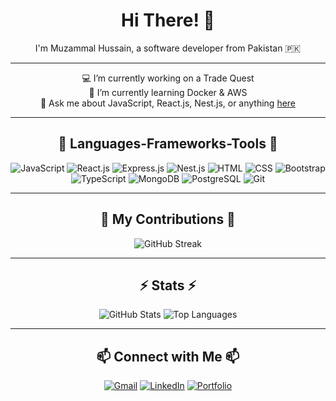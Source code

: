 <h1 align="center">Hi There! 👋</h1>

<p align="center">
I'm Muzammal Hussain, a software developer from Pakistan 🇵🇰
</p>

---

<p align="center">
💻 I’m currently working on a Trade Quest<br>
🌱 I’m currently learning Docker & AWS<br>
💬 Ask me about JavaScript, React.js, Nest.js, or anything <a href="#">here</a><br>
</p>

---

<h2 align="center">🔧 Languages-Frameworks-Tools 🔧</h2>

<p align="center">
<img src="https://img.shields.io/badge/JavaScript-%23F7DF1E.svg?style=for-the-badge&logo=javascript&logoColor=black" alt="JavaScript">
<img src="https://img.shields.io/badge/React.js-%2320232a.svg?style=for-the-badge&logo=react&logoColor=%2361DAFB" alt="React.js">
<img src="https://img.shields.io/badge/Express.js-%23000000.svg?style=for-the-badge&logo=express&logoColor=white" alt="Express.js">
<img src="https://img.shields.io/badge/Nest.js-%23E0234E.svg?style=for-the-badge&logo=nestjs&logoColor=white" alt="Nest.js">
<img src="https://img.shields.io/badge/HTML-%23E34F26.svg?style=for-the-badge&logo=html5&logoColor=white" alt="HTML">
<img src="https://img.shields.io/badge/CSS-%231572B6.svg?style=for-the-badge&logo=css3&logoColor=white" alt="CSS">
<img src="https://img.shields.io/badge/Bootstrap-%237952B3.svg?style=for-the-badge&logo=bootstrap&logoColor=white" alt="Bootstrap">
<img src="https://img.shields.io/badge/TypeScript-%23007ACC.svg?style=for-the-badge&logo=typescript&logoColor=white" alt="TypeScript">
<img src="https://img.shields.io/badge/MongoDB-%2347A248.svg?style=for-the-badge&logo=mongodb&logoColor=white" alt="MongoDB">
<img src="https://img.shields.io/badge/PostgreSQL-%23336791.svg?style=for-the-badge&logo=postgresql&logoColor=white" alt="PostgreSQL">
<img src="https://img.shields.io/badge/Git-%23F05033.svg?style=for-the-badge&logo=git&logoColor=white" alt="Git">
</p>

---

<h2 align="center">🐍 My Contributions 🐍</h2>

<p align="center">
<img src="https://streak-stats.demolab.com/?user=Hussain-Hacker&theme=radical&hide_border=true" alt="GitHub Streak">
</p>

---

<h2 align="center">⚡ Stats ⚡</h2>

<p align="center">
<img src="https://github-readme-stats.vercel.app/api?username=Hussain-Hacker&show_icons=true&theme=radical" alt="GitHub Stats">
<img src="https://github-readme-stats.vercel.app/api/top-langs/?username=Hussain-Hacker&layout=compact&theme=radical" alt="Top Languages">
</p>

---

<h2 align="center">📫 Connect with Me 📫</h2>

<p align="center">
<a href="mailto:hussainhtp@example.com"><img src="https://img.shields.io/badge/Gmail-D14836?style=for-the-badge&logo=gmail&logoColor=white" alt="Gmail"></a>
<a href="https://www.linkedin.com/in/muzammal-hussain-836a96151/"><img src="https://img.shields.io/badge/LinkedIn-%230077B5.svg?style=for-the-badge&logo=linkedin&logoColor=white" alt="LinkedIn"></a>
<a href="https://yourportfolio.com"><img src="https://img.shields.io/badge/Portfolio-%23FF5722.svg?style=for-the-badge&logo=about.me&logoColor=white" alt="Portfolio"></a>
</p>
